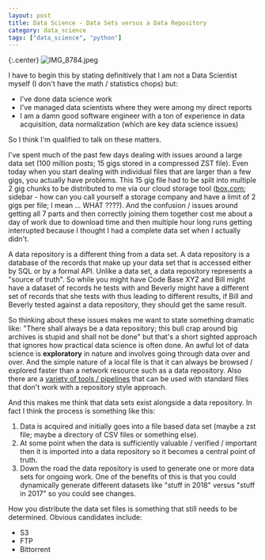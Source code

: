 ```yaml
---
layout: post
title: Data Science - Data Sets versus a Data Repository
category: data_science
tags: ["data_science", "python"]
---
```

{:.center}
![IMG_8784.jpeg](/blog/assets/IMG_8784.jpeg)

I have to begin this by stating definitively that I am not a Data Scientist myself (I don't have the math / statistics chops) but:

* I've done data science work
* I've managed data scientists where they were among my direct reports
* I am a damn good software engineer with a ton of experience in data acquisition, data normalization (which are key data science issues)

So I think I'm qualified to talk on these matters.

I've spent much of the past few days dealing with issues around a large data set (100 million posts; 15 gigs stored in a compressed ZST file).  Even today when you start dealing with individual files that are larger than a few gigs, you actually have problems.  This 15 gig file had to be split into multiple 2 gig chunks to be distributed to me via our cloud storage tool  ([box.com](https://www.box.com/); sidebar - how can you call yourself a storage company and have a limit of 2 gigs per file; I mean ... WHAT ????).  And the confusion / issues around getting all 7 parts and then correctly joining them together cost me about a day of work due to download time and then multiple hour long runs getting interrupted because I thought I had a complete data set when I actually didn't.

A data repository is a different thing from a data set.  A data repository is a database of the records that make up your data set that is accessed either by SQL or by a formal API.  Unlike a data set, a data repository represents a "source of truth".  So while you might have Code Base XYZ and Bill might have a dataset of records he tests with and Beverly might have a different set of records that she tests with thus leading to different results, if Bill and Beverly tested against a data repository, they should get the same result.

So thinking about these issues makes me want to state something dramatic like:  "There shall always be a data repository; this bull crap around big archives is stupid and shall not be done" but that's a short sighted approach that ignores how practical data science is often done.  An awful lot of data science is **exploratory** in nature and involves going through data over and over.  And the simple nature of a local file is that it can always be browsed / explored faster than a network resource such as a data repository.  Also there are a [variety of tools / pipelines](https://fuzzyblog.io/blog/data_science/2019/09/03/interesting-data-science-utilities.html) that can be used with standard files that don't work with a repository style approach.

And this makes me think that data sets exist alongside a data repository.  In fact I think the process is something like this:

1.  Data is acquired and initially goes into a file based data set (maybe a zst file; maybe a directory of CSV files or something else).
2. At some point when the data is sufficiently valuable / verified / important then it is imported into a data repository so it becomes a central point of truth.
3. Down the road the data repository is used to generate one or more data sets for ongoing work.  One of the benefits of this is that you could dynamically generate different datasets like "stuff in 2018" versus "stuff in 2017" so you could see changes.

How you distribute the data set files is something that still needs to be determined.  Obvious candidates include: 

* S3
* FTP
* Bittorrent